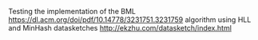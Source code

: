 Testing the implementation of the BML https://dl.acm.org/doi/pdf/10.14778/3231751.3231759 algorithm using HLL and MinHash datasketches http://ekzhu.com/datasketch/index.html

